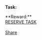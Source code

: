 <script src="https://cdnjs.cloudflare.com/ajax/libs/jquery/3.5.1/jquery.min.js"></script>
<script src="./detail.js"></script>
<div id="fb-root"></div>
<script async defer crossorigin="anonymous" src="https://connect.facebook.net/en_GB/sdk.js#xfbml=1&version=v8.0" nonce="3TY5c3bh"></script>

**Task:** 

<div id="bounty-info-name"></div>
**Reward:**

<div id="bounty-info-reward"></div>


<div>
  <a href="http://trello" class="btn">RESERVE TASK</a>
</div>
<br>
<div class="fb-share-button" data-layout="button" data-size="large"><a target="_blank" href="https://www.facebook.com/sharer/sharer.php?u=https%3A%2F%2Fdevelopers.facebook.com%2Fdocs%2Fplugins%2F&amp;src=sdkpreparse" class="fb-xfbml-parse-ignore">Share</a></div>


